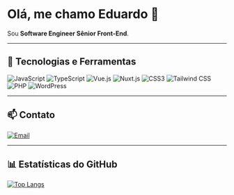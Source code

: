 # Olá, me chamo Eduardo 👋

Sou **Software Engineer Sênior Front-End**.

---

## 🚀 Tecnologias e Ferramentas

<p align="left">
  <img src="https://img.shields.io/badge/JavaScript-F7DF1E?logo=javascript&logoColor=black&style=for-the-badge" alt="JavaScript">
  <img src="https://img.shields.io/badge/TypeScript-3178C6?logo=typescript&logoColor=white&style=for-the-badge" alt="TypeScript">
  <img src="https://img.shields.io/badge/Vue.js-35495E?logo=vue.js&logoColor=4FC08D&style=for-the-badge" alt="Vue.js">
  <img src="https://img.shields.io/badge/Nuxt.js-00C58E?logo=nuxt.js&logoColor=white&style=for-the-badge" alt="Nuxt.js">
  <img src="https://img.shields.io/badge/CSS3-1572B6?logo=css3&logoColor=white&style=for-the-badge" alt="CSS3">
  <img src="https://img.shields.io/badge/Tailwind%20CSS-38B2AC?logo=tailwind-css&logoColor=white&style=for-the-badge" alt="Tailwind CSS">
  <img src="https://img.shields.io/badge/PHP-777BB4?logo=php&logoColor=white&style=for-the-badge" alt="PHP">
  <img src="https://img.shields.io/badge/WordPress-21759B?logo=wordpress&logoColor=white&style=for-the-badge" alt="WordPress">
</p>

---

## 📫 Contato

<p align="left">
  <a href="mailto:dudufazpratu@gmail.com">
    <img src="https://img.shields.io/badge/-dudufazpratu@gmail.com-D14836?logo=Gmail&logoColor=white&style=for-the-badge" alt="Email">
  </a>
</p>

---

## 📊 Estatísticas do GitHub

[![Top Langs](https://github-readme-stats.vercel.app/api/top-langs/?username=**eduardosouza87**&layout=compact&theme=default)](https://github.com/anuraghazra/github-readme-stats)
